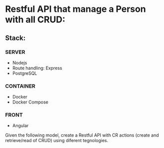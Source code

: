 # Restful API that manage a Person with all CRUD:

## Stack:

### SERVER

 - Nodejs
 - Route handling: Express
 - PostgreSQL

### CONTAINER
 - Docker
 - Docker Compose

### FRONT
  - Angular

Given the following model, create a Restful API with CR actions (create and retrieve/read of CRUD) using diferent tegnologies.
